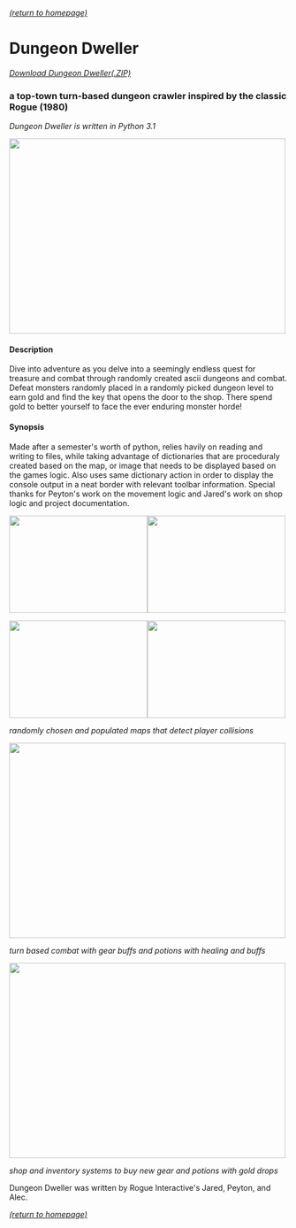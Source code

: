 [*(return to homepage)*](https://arpeary.github.io/)
# Dungeon Dweller
[*Download Dungeon Dweller(.ZIP)*](https://github.com/arpeary/dungeon-dweller/archive/master.zip)

### a top-town turn-based dungeon crawler inspired by the classic Rogue (1980)
*Dungeon Dweller is written in Python 3.1*

<a href="https://arpeary.github.io/dungeon-dweller/images/title.PNG"><img src="https://arpeary.github.io/dungeon-dweller/images/title.PNG" width="500" height="353" /></a>

#### Description
Dive into adventure as you delve into a seemingly endless quest for treasure and 
combat through randomly created ascii dungeons and combat. Defeat monsters randomly 
placed in a randomly picked dungeon level to earn gold and find the key that opens
the door to the shop. There spend gold to better yourself to face the ever enduring
monster horde!
#### Synopsis
Made after a semester's worth of python, relies havily on reading and writing to files, 
while taking advantage of dictionaries that are proceduraly created based on the map, 
or image that needs to be displayed based on the games logic. Also uses same dictionary 
action in order to display the console output in a neat border with relevant toolbar 
information. Special thanks for Peyton's work on the movement logic and Jared's work on 
shop logic and project documentation.

<a href="https://arpeary.github.io/dungeon-dweller/images/map-closed.PNG"><img src="https://arpeary.github.io/dungeon-dweller/images/map-closed.PNG" width="250" height="176" /></a><a href="https://arperry99.github.io/dungeon-dweller/images/key.PNG" ><img src="https://arpeary.github.io/dungeon-dweller/images/key.PNG" width="250" height="176" /></a>  

<a href="https://arpeary.github.io/dungeon-dweller/images/instructions.PNG"><img src="https://arpeary.github.io/dungeon-dweller/images/instructions.PNG" width="250" height="176" /></a><a href="https://arpeary.github.io/dungeon-dweller/images/map-open.PNG" ><img src="https://arpeary.github.io/dungeon-dweller/images/map-open.PNG" width="250" height="176" /></a>

*randomly chosen and populated maps that detect player collisions*

<a href="https://arpeary.github.io/dungeon-dweller/images/combat.PNG"><img src="https://arpeary.github.io/dungeon-dweller/images/combat.PNG" width="500" height="353" /></a>

*turn based combat with gear buffs and potions with healing and buffs*

<a href="https://arpeary.github.io/dungeon-dweller/images/shop.PNG"><img src="https://arpeary.github.io/dungeon-dweller/images/shop.PNG" width="500" height="353" /></a>

*shop and inventory systems to buy new gear and potions with gold drops*
 
Dungeon Dweller was written by Rogue Interactive's Jared, Peyton, and Alec. 

[*(return to homepage)*](https://arpeary.github.io/)
